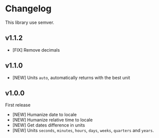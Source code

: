 # Changelog

This library use semver.

## v1.1.2

- [FIX] Remove decimals

## v1.1.0

- [NEW] Units `auto`, automatically returns with the best unit

## v1.0.0

First release

- [NEW] Humanize date to locale
- [NEW] Humanize relative time to locale
- [NEW] Get dates difference in units
- [NEW] Units `seconds`, `minutes`, `hours`, `days`, `weeks`, `quarters` and `years`.

